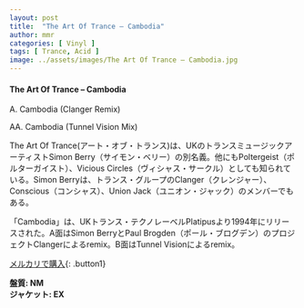 ```yaml
---
layout: post
title:  "The Art Of Trance – Cambodia"
author: mmr
categories: [ Vinyl ]
tags: [ Trance, Acid ]
image: ../assets/images/The Art Of Trance – Cambodia.jpg
---
```


#### The Art Of Trance – Cambodia

A. Cambodia (Clanger Remix)

AA. Cambodia (Tunnel Vision Mix)

The Art Of Trance(アート・オブ・トランス)は、UKのトランスミュージックアーティストSimon Berry（サイモン・ベリー）の別名義。他にもPoltergeist（ポルターガイスト）、Vicious Circles（ヴィシャス・サークル）としても知られている。Simon Berryは、トランス・グループのClanger（クレンジャー）、Conscious（コンシャス）、Union Jack（ユニオン・ジャック）のメンバーでもある。

「Cambodia」は、UKトランス・テクノレーベルPlatipusより1994年にリリースされた。A面はSimon BerryとPaul Brogden（ポール・ブログデン）のプロジェクトClangerによるremix。B面はTunnel Visionによるremix。

[メルカリで購入](https://jp.mercari.com/item/m14503926269){: .button1}

<div class="mt-4 mb-4 d-flex align-items-center">
<strong class="mr-1">盤質: NM<strong>
</div>
<div class="mt-4 mb-4 d-flex align-items-center">
<strong class="mr-1">ジャケット: EX</strong>
</div>
